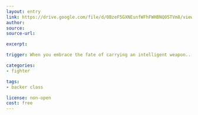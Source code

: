 ```yaml
---
layout: entry
link: https://drive.google.com/file/d/0BzeF5GXNEsnfWFhFWHBNQ05TVm8/view
author: 
source:
source-url:

excerpt:

trigger: When you embrace the fate of carrying an intelligent weapon...

categories:
- fighter

tags:
- backer class

license: non-open
cost: free
---
```

